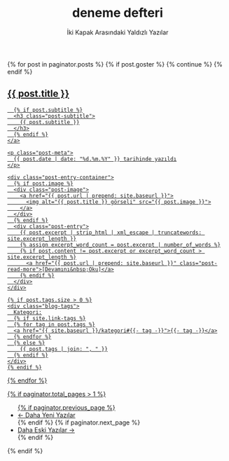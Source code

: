 ﻿---
layout: page
title: deneme defteri
subtitle: İki Kapak Arasındaki Yaldızlı Yazılar
---

<div class="posts-list">
    {% for post in paginator.posts %}
	{% if post.goster %}
{% continue %}
{% endif %}
	<article class="post-preview">
    <a href="{{ post.url | prepend: site.baseurl }}">
	  <h2 class="post-title">{{ post.title }}</h2>

	  {% if post.subtitle %}
	  <h3 class="post-subtitle">
	    {{ post.subtitle }}
	  </h3>
	  {% endif %}
    </a>

    <p class="post-meta">
      {{ post.date | date: "%d.%m.%Y" }} tarihinde yazıldı
    </p>

    <div class="post-entry-container">
      {% if post.image %}
      <div class="post-image">
        <a href="{{ post.url | prepend: site.baseurl }}">
          <img alt="{{ post.title }} görseli" src="{{ post.image }}">
        </a>
      </div>
      {% endif %}
      <div class="post-entry">
        {{ post.excerpt | strip_html | xml_escape | truncatewords: site.excerpt_length }}
        {% assign excerpt_word_count = post.excerpt | number_of_words %}
        {% if post.content != post.excerpt or excerpt_word_count > site.excerpt_length %}
          <a href="{{ post.url | prepend: site.baseurl }}" class="post-read-more">[Devamını&nbsp;Oku]</a>
        {% endif %}
      </div>
    </div>

    {% if post.tags.size > 0 %}
    <div class="blog-tags">
      Kategori:
      {% if site.link-tags %}
      {% for tag in post.tags %}
      <a href="{{ site.baseurl }}/kategori#{{- tag -}}">{{- tag -}}</a>
      {% endfor %}
      {% else %}
        {{ post.tags | join: ", " }}
      {% endif %}
    </div>
    {% endif %}

   </article>
    	{% endfor %}
	</div>

{% if paginator.total_pages > 1 %}
<ul class="pager main-pager">
  {% if paginator.previous_page %}
  <li class="previous">
    <a href="{{ paginator.previous_page_path | prepend: site.baseurl | replace: '//', '/' }}">&larr; Daha Yeni Yazılar</a>
  </li>
  {% endif %}
  {% if paginator.next_page %}
  <li class="next">
    <a href="{{ paginator.next_page_path | prepend: site.baseurl | replace: '//', '/' }}">Daha Eski Yazılar &rarr;</a>
  </li>
  {% endif %}
</ul>
{% endif %}
